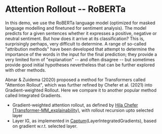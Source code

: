 # Attention Rollout -- RoBERTa

In this demo, we use the RoBERTa language model (optimized for masked language modelling and finetuned for sentiment analysis).
The model predicts for a given sentences whether it expresses a positive, negative or neutral sentiment.
But how does it arrive at its classification?  This is, surprisingly perhaps, very difficult to determine.
A range of so-called "attribution methods" have been developed that attempt to determine the importance of the words in the input for the final prediction;
they provide a very limited form of "explanation" -- and often disagree -- but sometimes provide good initial hypotheses nevertheless that can be further explored with other methods.

Abnar & Zuidema (2020) proposed a method for Transformers called "Attention Rollout", which was further refined by Chefer et al. (2021) into Gradient-weighted Rollout.
Here we compare it to another popular method called Integrated Gradients.

* Gradient-weighted attention rollout, as defined by [Hila Chefer](https://github.com/hila-chefer)
  [(Transformer-MM_explainability)](https://github.com/hila-chefer/Transformer-MM-Explainability/), with rollout recursion upto selected layer
* Layer IG, as implemented in [Captum](https://captum.ai/)(LayerIntegratedGradients), based on gradient w.r.t. selected layer.

